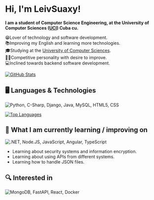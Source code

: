 # Hi, I'm LeivSuaxy!

<b>I am a student of Computer Science Engineering, at the University of Computer Sciences
(<a href="https://www.uci.cu/">UCI</a>) Cuba cu.<br></b>

😁Lover of technology and software development.<br> 
📚Improving my English and learning more technologies.<br>
🎓Studying at the <a href="https://www.uci.cu/">University of Computer Sciences</a>.<br>
💪🏼Competitive personality with desire to improve.<br>
💻Inclined towards backend software development.<br>

[![GitHub Stats](https://github-readme-stats.vercel.app/api?username=LeivSuaxy&show_icons=true&theme=vision-friendly-dark)](https://github.com/LeivSuaxy)

## 🖥 Languages & Technologies

![Python, C-Sharp, Django, Java, MySQL, HTML5, CSS](https://skillicons.dev/icons?i=python,cs,django,java,mysql,html,css&perline=3)

[![Top Languages](https://github-readme-stats.vercel.app/api/top-langs/?username=LeivSuaxy&layout=compact&theme=vision-friendly-dark)](https://github.com/LeivSuaxy)

## 📖 What I am currently learning / improving on

![.NET, Node.JS, JavaScript, Angular, TypeScript](https://skillicons.dev/icons?i=dotnet,nodejs,js,angular,ts&perline=3)

* Learning about security systems and information encryption.
* Learning about using APIs from different systems.
* Learning how to handle JSON files.


## 🔍 Interested in

![MongoDB, FastAPI, React, Docker](https://skillicons.dev/icons?i=mongodb,fastapi,react,docker&perline=3)

